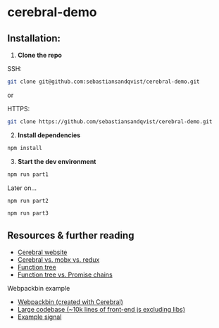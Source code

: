 # cerebral-demo

## Installation:

1. **Clone the repo**

SSH:
```bash
git clone git@github.com:sebastiansandqvist/cerebral-demo.git
```

or

HTTPS:
```bash
git clone https://github.com/sebastiansandqvist/cerebral-demo.git
```

2. **Install dependencies**

```bash
npm install
```

3. **Start the dev environment**

```bash
npm run part1
```

Later on...

```bash
npm run part2
```

```bash
npm run part3
```


## Resources & further reading

- [Cerebral website](http://cerebraljs.com/docs/introduction/)
- [Cerebral vs. mobx vs. redux](http://www.christianalfoni.com/articles/2017_03_19_Cerebral-2)
- [Function tree](http://www.christianalfoni.com/articles/2016_09_11_The-case-for-function-tree)
- [Function tree vs. Promise chains](http://www.christianalfoni.com/articles/2017_04_16_The-second-case-for-function-tree)

Webpackbin example
- [Webpackbin (created with Cerebral)](https://www.webpackbin.com/)
- [Large codebase (~10k lines of front-end js excluding libs)](https://github.com/cerebral/webpackbin)
- [Example signal](https://github.com/cerebral/webpackbin/blob/master/src/modules/app/signals/githubConvertClicked.js)
